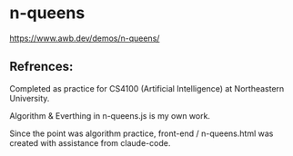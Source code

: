 # n-queens

https://www.awb.dev/demos/n-queens/

## Refrences:
Completed as practice for CS4100 (Artificial Intelligence) at Northeastern University.

Algorithm & Everthing in n-queens.js is my own work.

Since the point was algorithm practice, front-end / n-queens.html was created with assistance from claude-code.
